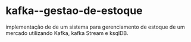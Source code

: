 # kafka--gestao-de-estoque
implementação de de um sistema para gerenciamento de estoque de um mercado utilizando Kafka, kafka Stream e ksqlDB.
